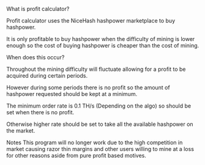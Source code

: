 What is profit calculator?

Profit calculator uses the NiceHash hashpower marketplace to buy hashpower.

It is only profitable to buy hashpower when the difficulty of mining is lower enough so the cost of buying hashpower is cheaper than the cost of mining.

When does this occur?

Throughout the mining difficulty will fluctuate allowing for a profit to be acquired during certain periods.

However during some periods there is no profit so the amount of hashpower requested should be kept at a minimum.

The minimum order rate is 0.1 TH/s (Depending on the algo) so should be set when there is no profit.

Otherwise higher rate should be set to take all the available hashpower on the market.

Notes
This program will no longer work due to the high competition in market causing razor thin margins and other users willing to mine at a loss for other reasons aside from pure profit based motives.



